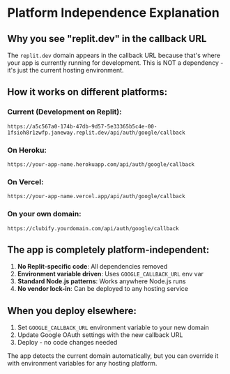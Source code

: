# Platform Independence Explanation

## Why you see "replit.dev" in the callback URL

The `replit.dev` domain appears in the callback URL because that's where your app is currently running for development. This is NOT a dependency - it's just the current hosting environment.

## How it works on different platforms:

### Current (Development on Replit):
```
https://a5c567a0-174b-47db-9d57-5e33365b5c4e-00-1fsioh8r1zwfp.janeway.replit.dev/api/auth/google/callback
```

### On Heroku:
```
https://your-app-name.herokuapp.com/api/auth/google/callback
```

### On Vercel:
```
https://your-app-name.vercel.app/api/auth/google/callback
```

### On your own domain:
```
https://clubify.yourdomain.com/api/auth/google/callback
```

## The app is completely platform-independent:

1. **No Replit-specific code**: All dependencies removed
2. **Environment variable driven**: Uses `GOOGLE_CALLBACK_URL` env var
3. **Standard Node.js patterns**: Works anywhere Node.js runs
4. **No vendor lock-in**: Can be deployed to any hosting service

## When you deploy elsewhere:

1. Set `GOOGLE_CALLBACK_URL` environment variable to your new domain
2. Update Google OAuth settings with the new callback URL
3. Deploy - no code changes needed

The app detects the current domain automatically, but you can override it with environment variables for any hosting platform.